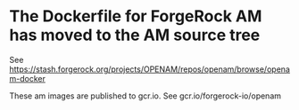 # The Dockerfile for ForgeRock AM has moved to the AM source tree

See https://stash.forgerock.org/projects/OPENAM/repos/openam/browse/openam-docker


These am images are published to gcr.io. See gcr.io/forgerock-io/openam
